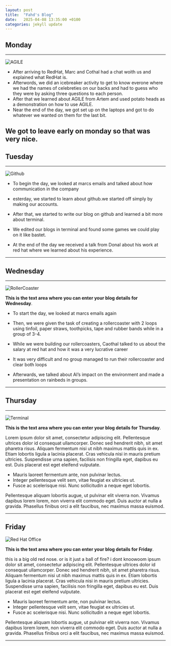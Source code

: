 ```yaml
---
layout: post
title:  "Fahd's Blog"
date:   2025-04-08 13:35:00 +0100
categories: jekyll update
---
```


## Monday


---


![AGILE](https://assets.asana.biz/transform/f3519623-44e4-4506-8e1f-38cb74819c58/inline-agile-agile-methodology-1-2x?io=transform:fill,width:2560&format=webp)

* After arriving to RedHat, Marc and Cothal had a chat woith us and explained what RedHat is.
* Afterwords, we did an icebreaker activity to get to know everone where we had the names of celebreties on our backs and had to guess who they were by asking three questions to each person. 
* After that we learned about AGILE from Artem and used potato heads as a demonstration on how to use AGILE. 
* Near the end of the day, we got set up on the laptops and got to do whatever we wanted on them for the last bit. 

We got to leave early on monday so that was very nice.
---


## Tuesday


---


![Github](https://upload.wikimedia.org/wikipedia/commons/thumb/a/ae/Github-desktop-logo-symbol.svg/2048px-Github-desktop-logo-symbol.svg.png)


* To begin the day, we looked at marcs emails and talked about how communication in the company 

* esterday, we started to learn about github.we started off simply by making our accounts.

* After that, we started to write our blog on github and learned a bit more about terminal.

* We edited our blogs in terminal and found some games we could play on it like bastet.

* At the end of the day we received a talk from Donal about his work at red hat where we learned about his experience.



---


## Wednesday


---


![RollerCoaster](https://i.ytimg.com/vi/BQfEZE97ZXE/maxresdefault.jpg)

**This is the text area where you can enter your blog details for Wednesday**.


* To start the day, we looked at marcs emails again

* Then, we were given the task of creating a rollercoaster with 2 loops using tinfoil, paper straws, toothpicks, tape and rubber bands while in a group of 3-4.

* While we were building our rollercoasters, Caothal talked to us about the salary at red hat and how it was a very lucrative career
  
* It was very difficult and no group managed to run their rollercoaster and clear both loops
 
* Afterwards, we talked about AI’s impact on the environment and made a presentation on rainbeds in groups.


---


## Thursday


---


![Terminal](https://helpdeskgeek.com/wp-content/pictures/2023/01/preview-media-0-Title-Image.jpg "Terminal")

**This is the text area where you can enter your blog details for Thursday**.

Lorem ipsum dolor sit amet, consectetur adipiscing elit. Pellentesque ultrices dolor id consequat ullamcorper. Donec sed hendrerit nibh, sit amet pharetra risus. Aliquam fermentum nisi ut nibh maximus mattis quis in ex. Etiam lobortis ligula a lacinia placerat. Cras vehicula nisi in mauris pretium ultricies. Suspendisse urna sapien, facilisis non fringilla eget, dapibus eu est. Duis placerat est eget eleifend vulputate. 

* Mauris laoreet fermentum ante, non pulvinar lectus. 
* Integer pellentesque velit sem, vitae feugiat ex ultricies ut. 
* Fusce ac scelerisque nisi. Nunc sollicitudin a neque eget lobortis. 

Pellentesque aliquam lobortis augue, ut pulvinar elit viverra non. Vivamus dapibus lorem lorem, non viverra elit commodo eget. Duis auctor at nulla a gravida. Phasellus finibus orci a elit faucibus, nec maximus massa euismod.

---


## Friday

![Red Hat Office](https://github.blog/wp-content/uploads/2023/10/Collaboration-DarkMode-2.png?resize=1200%2C630 "Github")

**This is the text area where you can enter your blog details for Friday**.

this is a big old red nose. or is it just a ball of fire? i dont knoowoom ipsum dolor sit amet, consectetur adipiscing elit. Pellentesque ultrices dolor id consequat ullamcorper. Donec sed hendrerit nibh, sit amet pharetra risus. Aliquam fermentum nisi ut nibh maximus mattis quis in ex. Etiam lobortis ligula a lacinia placerat. Cras vehicula nisi in mauris pretium ultricies. Suspendisse urna sapien, facilisis non fringilla eget, dapibus eu est. Duis placerat est eget eleifend vulputate. 

* Mauris laoreet fermentum ante, non pulvinar lectus. 
* Integer pellentesque velit sem, vitae feugiat ex ultricies ut. 
* Fusce ac scelerisque nisi. Nunc sollicitudin a neque eget lobortis. 

Pellentesque aliquam lobortis augue, ut pulvinar elit viverra non. Vivamus dapibus lorem lorem, non viverra elit commodo eget. Duis auctor at nulla a gravida. Phasellus finibus orci a elit faucibus, nec maximus massa euismod.

---

